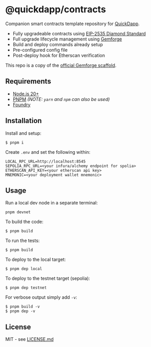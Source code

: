 # @quickdapp/contracts

Companion smart contracts template repository for [QuickDapp](../QuickDapp/).

* Fully upgradeable contracts using [EIP-2535 Diamond Standard](https://eips.ethereum.org/EIPS/eip-2535)
* Full upgrade lifecycle management using [Gemforge](https://gemforge.xyz)
* Build and deploy commands already setup
* Pre-configured config file
* Post-deploy hook for Etherscan verification

This repo is a copy of the [official Gemforge scaffold](https://github.com/gemstation/contracts-foundry).

## Requirements

* [Node.js 20+](https://nodejs.org)
* [PNPM](https://pnpm.io/) _(NOTE: `yarn` and `npm` can also be used)_
* [Foundry](https://github.com/foundry-rs/foundry/blob/master/README.md)

## Installation

Install and setup:

```
$ pnpm i
```

Create `.env` and set the following within:

```
LOCAL_RPC_URL=http://localhost:8545
SEPOLIA_RPC_URL=<your infura/alchemy endpoint for spolia>
ETHERSCAN_API_KEY=<your etherscan api key>
MNEMONIC=<your deployment wallet mnemonic>
```

## Usage

Run a local dev node in a separate terminal:

```
pnpm devnet
```

To build the code:

```
$ pnpm build
```

To run the tests:

```
$ pnpm build
```

To deploy to the local target:

```
$ pnpm dep local
```

To deploy to the testnet target (sepolia):

```
$ pnpm dep testnet
```

For verbose output simply add `-v`:

```
$ pnpm build -v
$ pnpm dep -v
```

## License

MIT - see [LICENSE.md](LICENSE.md)
